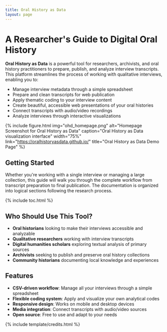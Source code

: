 ```yaml
---
title: Oral History as Data
layout: page
---
```


# A Researcher's Guide to Digital Oral History

**Oral History as Data** is a powerful tool for researchers, archivists, and oral history practitioners to prepare, publish, and analyze interview transcripts. This platform streamlines the process of working with qualitative interviews, enabling you to:

- Manage interview metadata through a simple spreadsheet
- Prepare and clean transcripts for web publication
- Apply thematic coding to your interview content
- Create beautiful, accessible web presentations of your oral histories
- Connect transcripts with audio/video recordings
- Analyze interviews through interactive visualizations

{% include figure.html img="ohd_homepage.png" alt="Homepage Screenshot for Oral History as Data" caption="Oral History as Data visualization interface" width="75%" link="https://oralhistoryasdata.github.io/" title="Oral History as Data Demo Page" %}

## Getting Started

Whether you're working with a single interview or managing a large collection, this guide will walk you through the complete workflow from transcript preparation to final publication. The documentation is organized into logical sections following the research process.

{% include toc.html %}

## Who Should Use This Tool?

- **Oral historians** looking to make their interviews accessible and analyzable
- **Qualitative researchers** working with interview transcripts
- **Digital humanities scholars** exploring textual analysis of primary sources
- **Archivists** seeking to publish and preserve oral history collections
- **Community historians** documenting local knowledge and experiences

## Features

- **CSV-driven workflow**: Manage all your interviews through a simple spreadsheet
- **Flexible coding system**: Apply and visualize your own analytical codes
- **Responsive design**: Works on mobile and desktop devices
- **Media integration**: Connect transcripts with audio/video sources
- **Open source**: Free to use and adapt to your needs

{% include template/credits.html %}

